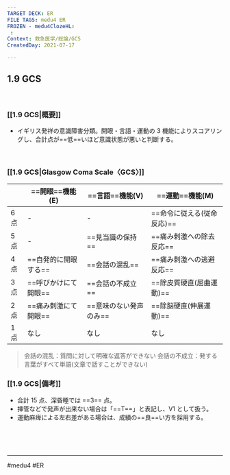 ```yaml
---
TARGET DECK: ER
FILE TAGS: medu4 ER
FROZEN - medu4ClozeHL:
 : 
Context: 救急医学/総論/GCS
CreatedDay: 2021-07-17

---
```


## 1.9 GCS

<br>

### [[1.9 GCS|概要]]
* イギリス発祥の意識障害分類。開眼・言語・運動の 3 機能によりスコアリングし、合計点が==低==いほど意識状態が悪いと判断する。
<!--ID: 1627801028818-->

<br>

### [[1.9 GCS|Glasgow Coma Scale〈GCS〉]]
| |==開眼==機能(E)|==言語==機能(V)|==運動==機能(M)|
|---|---|---|---|
|6点|-|-|==命令に従える(従命反応)==|
|5点|-|==見当識の保持==|==痛み刺激への除去反応==|
|4点|==自発的に開眼する==|==会話の混乱==|==痛み刺激への逃避反応==|
|3点|==呼びかけにて開眼==|==会話の不成立==|==除皮質硬直(屈曲運動)==|
|2点|==痛み刺激にて開眼==|==意味のない発声のみ==|==除脳硬直(伸展運動)==|
|1点|なし|なし|なし|
<!--ID: 1659407033861-->



>会話の混乱：質問に対して明確な返答ができない
>会話の不成立：発する言葉がすべて単語(文章で話すことができない)


### [[1.9 GCS|備考]]
* 合計 15 点、深昏睡では ==3== 点。
* 挿管などで発声が出来ない場合は「==T==」と表記し、V1 として扱う。
* 運動麻痺による左右差がある場合は、成績の==良==い方を採用する。
<!--ID: 1627801028830-->






<br><br><br>

---
#medu4 #ER 
